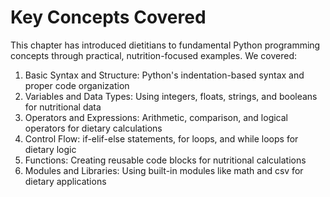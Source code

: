 # Key Concepts Covered
This chapter has introduced dietitians to fundamental Python programming concepts through practical, nutrition-focused examples. We covered:
1.	Basic Syntax and Structure: Python's indentation-based syntax and proper code organization
2.	Variables and Data Types: Using integers, floats, strings, and booleans for nutritional data
3.	Operators and Expressions: Arithmetic, comparison, and logical operators for dietary calculations
4.	Control Flow: if-elif-else statements, for loops, and while loops for dietary logic
5.	Functions: Creating reusable code blocks for nutritional calculations
6.	Modules and Libraries: Using built-in modules like math and csv for dietary applications
